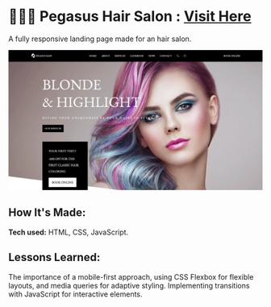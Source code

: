 # 💇🏻‍♀️ Pegasus Hair Salon : [Visit Here](https://pegasushairsalon.netlify.app/)

A fully responsive landing page made for an hair salon.

![alt tag](assets/img/landing.webp)

## How It's Made:

**Tech used:** HTML, CSS, JavaScript.

## Lessons Learned:

The importance of a mobile-first approach, using CSS Flexbox for flexible layouts, and media queries for adaptive styling. Implementing transitions with JavaScript for interactive elements.









